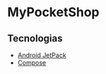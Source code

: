 # MyPocketShop

## Tecnologias

* [Android JetPack](https://developer.android.com/jetpack?hl=es)
* [Compose](https://developer.android.com/jetpack/compose?hl=es)
